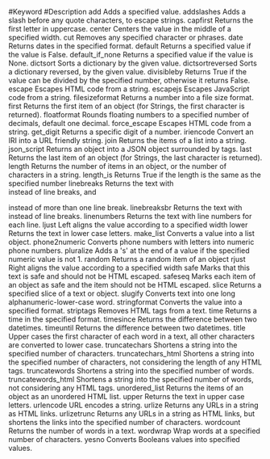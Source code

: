 #Keyword	        #Description
add	                Adds a specified value.
addslashes	        Adds a slash before any quote characters, to escape strings.
capfirst	        Returns the first letter in uppercase.
center	            Centers the value in the middle of a specified width.
cut	                Removes any specified character or phrases.
date	            Returns dates in the specified format.
default	            Returns a specified value if the value is False.
default_if_none	    Returns a specified value if the value is None.
dictsort	        Sorts a dictionary by the given value.
dictsortreversed	Sorts a dictionary reversed, by the given value.
divisibleby	        Returns True if the value can be divided by the specified number, otherwise it returns False.
escape	            Escapes HTML code from a string.
escapejs	        Escapes JavaScript code from a string.
filesizeformat	    Returns a number into a file size format.
first	            Returns the first item of an object (for Strings, the first character is returned).
floatformat	        Rounds floating numbers to a specified number of decimals, default one decimal.
force_escape	    Escapes HTML code from a string.
get_digit	        Returns a specific digit of a number.
iriencode	        Convert an IRI into a URL friendly string.
join	            Returns the items of a list into a string.
json_script	        Returns an object into a JSON object surrounded by <script></script> tags.
last	            Returns the last item of an object (for Strings, the last character is returned).
length	            Returns the number of items in an object, or the number of characters in a string.
length_is	        Returns True if the length is the same as the specified number
linebreaks	        Returns the text with <br> instead of line breaks, and <p> instead of more than one line break.
linebreaksbr	    Returns the text with <br> instead of line breaks.
linenumbers	        Returns the text with line numbers for each line.
ljust	            Left aligns the value according to a specified width
lower	            Returns the text in lower case letters.
make_list	        Converts a value into a list object.
phone2numeric	    Converts phone numbers with letters into numeric phone numbers.
pluralize	        Adds a 's' at the end of a value if the specified numeric value is not 1.
random	            Returns a random item of an object
rjust	            Right aligns the value according to a specified width
safe	            Marks that this text is safe and should not be HTML escaped.
safeseq	            Marks each item of an object as safe and the item should not be HTML escaped.
slice	            Returns a specified slice of a text or object.
slugify	            Converts text into one long alphanumeric-lower-case word.
stringformat	    Converts the value into a specified format.
striptags	        Removes HTML tags from a text.
time	            Returns a time in the specified format.
timesince	        Returns the difference between two datetimes.
timeuntil	        Returns the difference between two datetimes.
title	            Upper cases the first character of each word in a text, all other characters are converted to lower case.
truncatechars	    Shortens a string into the specified number of characters.
truncatechars_html	Shortens a string into the specified number of characters, not considering the length of any HTML tags.
truncatewords	    Shortens a string into the specified number of words.
truncatewords_html	Shortens a string into the specified number of words, not considering any HTML tags.
unordered_list	    Returns the items of an object as an unordered HTML list.
upper	            Returns the text in upper case letters.
urlencode	        URL encodes a string.
urlize	            Returns any URLs in a string as HTML links.
urlizetrunc	        Returns any URLs in a string as HTML links, but shortens the links into the specified number of characters.
wordcount	        Returns the number of words in a text.
wordwrap	        Wrap words at a specified number of characters.
yesno	            Converts Booleans values into specified values.

